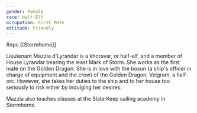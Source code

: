 ```yaml
---
gender: Female
race: Half-Elf
occupation: First Mate
attitude: Friendly
---
```

 #npc [[Stormhome]]

Lieutenant Mazzia d'Lyrandar is a khoravar, or half-elf, and a member of House Lyrandar bearing the least Mark of Storm. She works as the first mate on the Golden Dragon. She is in love with the bosun (a ship's officer in charge of equipment and the crew) of the Golden Dragon, Velgram, a half-orc. However, she takes her duties to the ship and to her house too seriously to risk either by indulging her desires.

Mazzia also teaches classes at the Slate Keep sailing academy in Stormhome.
